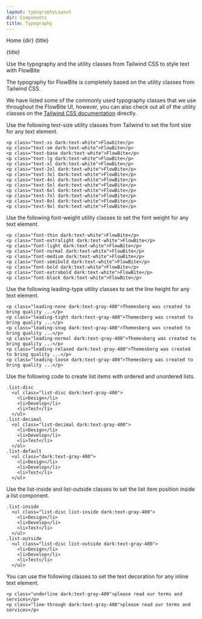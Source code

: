 ```yaml
---
layout: typographyLayout
dir: Components
title: Typography
---
```


<script>
  import { Htwo, ExampleDiv, GitHubSource, CompoDescription, TableProp, TableDefaultRow} from '../utils'
  import { Breadcrumb, BreadcrumbItem, Heading } from '$lib';
</script>

<Breadcrumb class="pb-8">
  <BreadcrumbItem href="/" home >Home</BreadcrumbItem>
  <BreadcrumbItem>{dir}</BreadcrumbItem>
  <BreadcrumbItem>{title}</BreadcrumbItem>
</Breadcrumb>

<Heading class="mb-2" tag="h1" customSize="text-3xl">{title}</Heading>

<CompoDescription>Use the typography and the utility classes from Tailwind CSS to style text with FlowBite</CompoDescription>

The typography for FlowBite is completely based on the utility classes from Tailwind CSS.

We have listed some of the commonly used typography classes that we use throughout the FlowBite UI, however, you can also check out all of the utility classes on the <a class="link" href="https://tailwindcss.com/docs/font-family">Tailwind CSS documentation</a> directly.

<Htwo label="Font Size" />

Use the following text-size utility classes from Tailwind to set the font size for any text element.

```svelte example
<p class="text-xs dark:text-white">Flowbite</p>
<p class="text-sm dark:text-white">FlowBite</p>
<p class="text-base dark:text-white">FlowBite</p>
<p class="text-lg dark:text-white">FlowBite</p>
<p class="text-xl dark:text-white">FlowBite</p>
<p class="text-2xl dark:text-white">FlowBite</p>
<p class="text-3xl dark:text-white">FlowBite</p>
<p class="text-4xl dark:text-white">FlowBite</p>
<p class="text-5xl dark:text-white">FlowBite</p>
<p class="text-6xl dark:text-white">FlowBite</p>
<p class="text-7xl dark:text-white">FlowBite</p>
<p class="text-8xl dark:text-white">FlowBite</p>
<p class="text-9xl dark:text-white">FlowBite</p>
```

<Htwo label="Font Weight " />

Use the following font-weight utility classes to set the font weight for any text element.

```svelte example
<p class="font-thin dark:text-white">FlowBite</p>
<p class="font-extralight dark:text-white">FlowBite</p>
<p class="font-light dark:text-white">FlowBite</p>
<p class="font-normal dark:text-white">FlowBite</p>
<p class="font-medium dark:text-white">FlowBite</p>
<p class="font-semibold dark:text-white">FlowBite</p>
<p class="font-bold dark:text-white">FlowBite</p>
<p class="font-extrabold dark:text-white">FlowBite</p>
<p class="font-black dark:text-white">FlowBite</p>
```

<Htwo label="Line Height" />

Use the following leading-type utility classes to set the line height for any text element.

```svelte example
<p class="leading-none dark:text-gray-400">Themesberg was created to bring quality ...</p>
<p class="leading-tight dark:text-gray-400">Themesberg was created to bring quality ...</p>
<p class="leading-snug dark:text-gray-400">Themesberg was created to bring quality ...</p>
<p class="leading-normal dark:text-gray-400">Themesberg was created to bring quality ...</p>
<p class="leading-relaxed dark:text-gray-400">Themesberg was created to bring quality ...</p>
<p class="leading-loose dark:text-gray-400">Themesberg was created to bring quality ...</p>
```

<Htwo label="Lists" />

Use the following code to create list items with ordered and unordered lists.

```svelte example
.list-disc
  <ul class="list-disc dark:text-gray-400">
    <li>Design</li>
    <li>Develop</li>
    <li>Test</li>
  </ul>
.list-decimal
  <ol class="list-decimal dark:text-gray-400">
    <li>Design</li>
    <li>Develop</li>
    <li>Test</li>
  </ol>
.list-default
  <ul class="dark:text-gray-400">
    <li>Design</li>
    <li>Develop</li>
    <li>Test</li>
  </ul>
```

<Htwo label="List position" />

Use the list-inside and list-outside classes to set the list item position inside a list component.

```svelte example
.list-inside
  <ul class="list-disc list-inside dark:text-gray-400">
    <li>Design</li>
    <li>Develop</li>
    <li>Test</li>
  </ul>
.list-outside
  <ul class="list-disc list-outside dark:text-gray-400">
    <li>Design</li>
    <li>Develop</li>
    <li>Test</li>
  </ul>
```

<Htwo label="Text Decoration" />

You can use the following classes to set the text decoration for any inline text element.

```svelte example
<p class="underline dark:text-gray-400">please read our terms and services</p>
<p class="line-through dark:text-gray-400">please read our terms and services</p>
```


